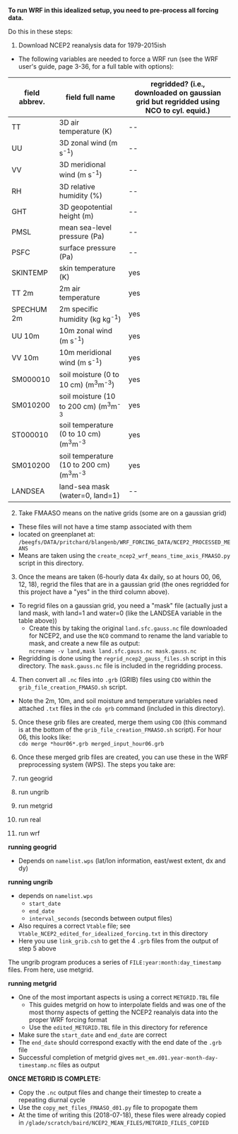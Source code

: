 **To run WRF in this idealized setup, you need to pre-process all forcing data.**

Do this in these steps:

1. Download NCEP2 reanalysis data for 1979-2015ish
  * The following variables are needed to force a WRF run (see the WRF user's guide, page 3-36, for a full table with options):

| field abbrev. | field full name | regridded? (i.e., downloaded on gaussian grid but regridded using NCO to cyl. equid.)
|-------|-------|-------|
|  TT |  3D air temperature (K) | -- |
| UU   | 3D zonal wind (m s<sup>-1</sup>)  | -- |
| VV   | 3D meridional wind (m s<sup>-1</sup>)  | -- |
| RH   | 3D relative humidity (%) | -- |
| GHT   |  3D geopotential height (m) | -- |
| PMSL   | mean sea-level pressure (Pa)  | -- |
| PSFC   | surface pressure (Pa)  | -- |
| SKINTEMP   |  skin temperature (K) | yes |
| TT 2m   | 2m air temperature | yes |
| SPECHUM 2m   | 2m specific humidity (kg kg<sup>-1</sup>)  | yes |
|  UU 10m  | 10m zonal wind (m s<sup>-1</sup>) | yes |
| VV 10m   | 10m meridional wind (m s<sup>-1</sup>)  | yes |
| SM000010   | soil moisture (0 to 10 cm) (m<sup>3</sup>m<sup>-3</sup>)  | yes |
| SM010200   | soil moisture (10 to 200 cm) (m<sup>3</sup>m<sup>-3</sup>  | yes |
| ST000010   | soil temperature (0 to 10 cm) (m<sup>3</sup>m<sup>-3</sup>  | yes |
| SM010200   |  soil temperature (10 to 200 cm) (m<sup>3</sup>m<sup>-3</sup> | yes |
| LANDSEA   | land-sea mask (water=0, land=1)  | --  |

2. Take FMAASO means on the native grids (some are on a gaussian grid)
  * These files will not have a time stamp associated with them
  * located on greenplanet at:  ```/beegfs/DATA/pritchard/blangenb/WRF_FORCING_DATA/NCEP2_PROCESSED_MEANS```
  * Means are taken using the ```create_ncep2_wrf_means_time_axis_FMAASO.py``` script in this directory.

3. Once the means are taken (6-hourly data 4x daily, so at hours 00, 06, 12, 18), regrid the files that are in a gaussian grid (the ones regridded for this project have a "yes" in the third column above).
  * To regrid files on a gaussian grid, you need a "mask" file (actually just a land mask, with land=1 and water=0 (like the LANDSEA variable in the table above))
    - Create this by taking the original ```land.sfc.gauss.nc``` file downloaded for NCEP2, and use the ```NCO``` command to rename the land variable to mask, and create a new file as output:  
```ncrename -v land,mask land.sfc.gauss.nc mask.gauss.nc```
  * Regridding is done using the ```regrid_ncep2_gauss_files.sh``` script in this directory.  The ```mask.gauss.nc``` file is included in the regridding process.

4. Then convert all ```.nc``` files into ```.grb``` (GRIB) files using ```CDO``` within the ```grib_file_creation_FMAASO.sh``` script.
  * Note the 2m, 10m, and soil moisture and temperature variables need attached ```.txt``` files in the ```cdo grb``` command (included in this directory).

5. Once these grib files are created, merge them using ```CDO``` (this command is at the bottom of the ```grib_file_creation_FMAASO.sh``` script).  For hour 06, this looks like:  
```cdo merge *hour06*.grb merged_input_hour06.grb```

6. Once these merged grib files are created, you can use these in the WRF preprocessing system (WPS).  The steps you take are:  
  1. run geogrid
  2. run ungrib
  3. run metgrid
  4. run real
  5. run wrf

**running geogrid**  
* Depends on ```namelist.wps``` (lat/lon information, east/west extent, dx and dy)

**running ungrib**  
* depends on ```namelist.wps```
  * ```start_date```
  * ```end_date```
  * ```interval_seconds``` (seconds between output files)
* Also requires a correct ```Vtable``` file; see ```Vtable_NCEP2_edited_for_idealized_forcing.txt``` in this directory
* Here you use ```link_grib.csh``` to get the 4 ```.grb``` files from the output of step 5 above

The ungrib program produces a series of ```FILE:year:month:day_timestamp``` files.  From here, use metgrid.

**running metgrid**  
* One of the most important aspects is using a correct ```METGRID.TBL``` file
  - This guides metgrid on how to interpolate fields and was one of the most thorny aspects of getting the NCEP2 reanalyis data into the proper WRF forcing format
  - Use the ```edited_METGRID.TBL``` file in this directory for reference
* Make sure the ```start_date``` and ```end_date``` are correct
* The ```end_date``` should correspond exactly with the end date of the ```.grb``` file
* Successful completion of metgrid gives ```met_em.d01.year-month-day-timestamp.nc``` files as output

**ONCE METGRID IS COMPLETE:**  
* Copy the ```.nc``` output files and change their timestep to create a repeating diurnal cycle
* Use the ```copy_met_files_FMAASO_d01.py``` file to propogate them
* At the time of writing this (2018-07-18), these files were already copied in ```/glade/scratch/baird/NCEP2_MEAN_FILES/METGRID_FILES_COPIED```
